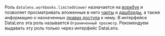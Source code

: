 Роль `datalens.workbooks.limitedViewer` назначается на [воркбук](../../../datalens/workbooks-collections/index.md) и позволяет просматривать вложенные в него [чарты](../../../datalens/concepts/chart/index.md) и [дашборды](../../../datalens/concepts/dashboard.md), а также информацию о назначенных [правах доступа](../../../iam/concepts/access-control/index.md) к нему. В интерфейсе DataLens эта роль называется `Ограниченный просмотр`. Рекомендуем выдавать эту роль только через интерфейс DataLens.
